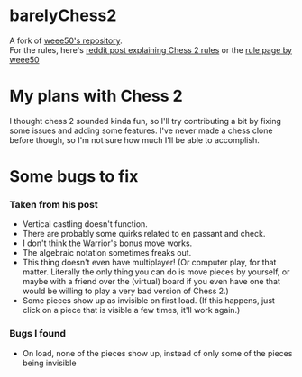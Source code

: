 # barelyChess2
A fork of [weee50's repository](https://github.com/weee50/barelychess2/).   
For the rules, here's [reddit post explaining Chess 2 rules](https://www.reddit.com/r/AnarchyChess/comments/qp2gaw/a_day_ago_i_told_you_to_post_suggestions_for/) or the [rule page by weee50](https://weee50.github.io/barelychess2/rules.html)

# My plans with Chess 2
I thought chess 2 sounded kinda fun, so I'll try contributing a bit by fixing some issues and adding some features. I've never made a chess clone before though, so I'm not sure how much I'll be able to accomplish.

# Some bugs to fix
### Taken from his post
- Vertical castling doesn't function.
- There are probably some quirks related to en passant and check.
- I don't think the Warrior's bonus move works.
- The algebraic notation sometimes freaks out.
- This thing doesn't even have multiplayer! (Or computer play, for that matter. Literally the only thing you can do is move pieces by yourself, or maybe with a friend over the (virtual) board if you even have one that would be willing to play a very bad version of Chess 2.)
- Some pieces show up as invisible on first load. (If this happens, just click on a piece that is visible a few times, it'll work again.)
### Bugs I found
- On load, none of the pieces show up, instead of only some of the pieces being invisible
